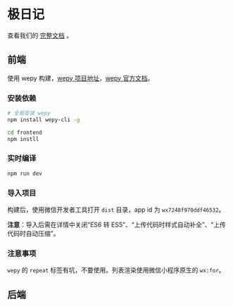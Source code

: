 # 极日记

查看我们的 [完整文档](https://wangleto.github.io/ulti-diary/) 。

## 前端

使用 wepy 构建，[wepy 项目地址](https://github.com/Tencent/wepy)，[wepy 官方文档](https://tencent.github.io/wepy/document.html#/)。

### 安装依赖

```bash
# 全局安装 wepy
npm install wepy-cli -g

cd frontend
npm instll
```

### 实时编译

```bash
npm run dev
```

### 导入项目

构建后，使用微信开发者工具打开 `dist` 目录，app id 为 `wx7248f970ddf46532`。

**注意**：导入后需在详情中关闭“ES6 转 ES5”、“上传代码时样式自动补全”、“上传代码时自动压缩”。

### 注意事项

`wepy` 的 `repeat` 标签有坑，不要使用。列表渲染使用微信小程序原生的 `wx:for`。

## 后端